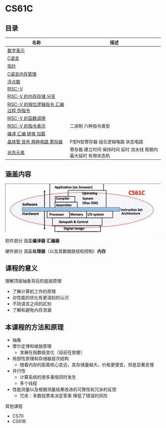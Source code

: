 # CS61C

## 目录

| 名称 | 描述 |
| - | - |
| [数字表示](Unit1.md) | |
| [C语言](Unit2.md) | |
| [指针](Unit3.md) | |
| [C语言内存管理](Unit4.md) | |
| [浮点数](Unit5.md) | |
| [RISC-V](Unit6.md) | |
| [RISC-V 的内存存储 分支](Unit7.md) | |
| [RISC-V 的按位逻辑指令 汇编过程 伪指令](Unit8.md) | |
| [RISC-V 的函数调用](Unit9.md) | |
| [RISC-V 的指令表示](Unit10.md) | 二进制 六种指令类型 |
| [编译 汇编 链接 加载](Unit11.md) | |
| [晶体管 信号 两种电路 寄存器](Unit12.md) | P型N型寄存器 组合逻辑电路 状态电路 |
| [状态元素](Unit13.md) | 寄存器 建立时间 保持时间 延时 流水线 周期内最大延时 有限状态机 | 

## 涵盖内容

![](img/3b6d0f72.png)

软件部分 涵盖**编译器** **汇编器** 

硬件部分 涵盖**处理器**（以及其数据路径和控制）**内存**

## 课程的意义

理解顶层抽象背后的底层原理

* 了解计算机工作的原理
* 对性能的优化有更深刻的认识
* 不同语言之间的区别
* 了解和避免内存泄漏

## 本课程的方法和原理

* 抽象
* 摩尔定律和缩放原理
    * 发展在指数级变化（目前在放缓）
* 局部性原理和存储器层次结构
    * 随着内存的距离核心变远，其存储量越大，价格更便宜，但是显著变慢
* 并行性
    * 计算系统的很多事情同时发生
    * 多个线程
* 性能测量以及根据测量结果改进的可靠性和冗余的反馈
    * 冗余：多数投票来决定答案 降低了错误的风险

其他课程

* CS70
* CS61B
